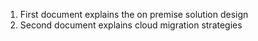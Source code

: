 1. First document explains the on premise solution design
2. Second document explains cloud migration strategies
